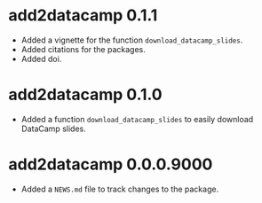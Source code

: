 # add2datacamp 0.1.1

* Added a vignette for the function `download_datacamp_slides`.
* Added citations for the packages.
* Added doi.

# add2datacamp 0.1.0

* Added a function `download_datacamp_slides` to easily download DataCamp slides.

# add2datacamp 0.0.0.9000

* Added a `NEWS.md` file to track changes to the package.

